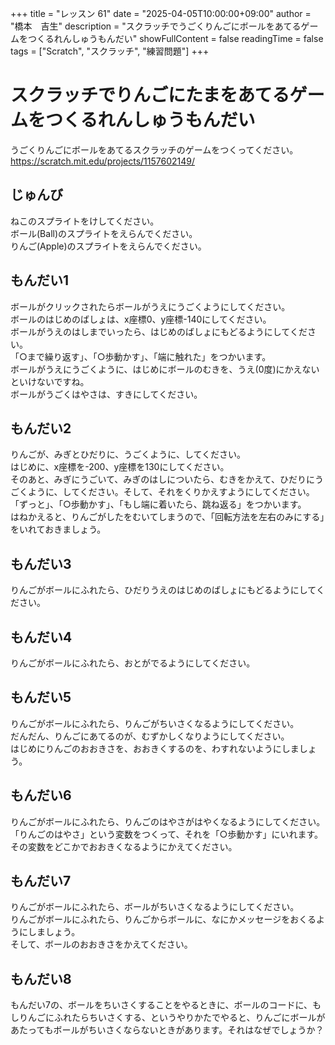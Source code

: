 +++
title = "レッスン 61"
date = "2025-04-05T10:00:00+09:00"
author = "橋本　吉生"
description = "スクラッチでうごくりんごにボールをあてるゲームをつくるれんしゅうもんだい"
showFullContent = false
readingTime = false
tags = ["Scratch", "スクラッチ", "練習問題"]
+++

# スクラッチでりんごにたまをあてるゲームをつくるれんしゅうもんだい

うごくりんごにボールをあてるスクラッチのゲームをつくってください。\
https://scratch.mit.edu/projects/1157602149/

## じゅんび

ねこのスプライトをけしてください。\
ボール(Ball)のスプライトをえらんでください。\
りんご(Apple)のスプライトをえらんでください。

## もんだい1

ボールがクリックされたらボールがうえにうごくようにしてください。\
ボールのはじめのばしょは、x座標0、y座標-140にしてください。\
ボールがうえのはしまでいったら、はじめのばしょにもどるようにしてください。\
「○まで繰り返す」、「○歩動かす」、「端に触れた」をつかいます。\
ボールがうえにうごくように、はじめにボールのむきを、うえ(0度)にかえないといけないですね。\
ボールがうごくはやさは、すきにしてください。

## もんだい2

りんごが、みぎとひだりに、うごくように、してください。\
はじめに、x座標を-200、y座標を130にしてください。\
そのあと、みぎにうごいて、みぎのはしについたら、むきをかえて、ひだりにうごくように、してください。そして、それをくりかえすようにしてください。\
「ずっと」、「○歩動かす」、「もし端に着いたら、跳ね返る」をつかいます。\
はねかえると、りんごがしたをむいてしまうので、「回転方法を左右のみにする」をいれておきましょう。

## もんだい3

りんごがボールにふれたら、ひだりうえのはじめのばしょにもどるようにしてください。

## もんだい4

りんごがボールにふれたら、おとがでるようにしてください。

## もんだい5

りんごがボールにふれたら、りんごがちいさくなるようにしてください。\
だんだん、りんごにあてるのが、むずかしくなりようにしてください。\
はじめにりんごのおおきさを、おおきくするのを、わすれないようにしましょう。

## もんだい6

りんごがボールにふれたら、りんごのはやさがはやくなるようにしてください。\
「りんごのはやさ」という変数をつくって、それを「○歩動かす」にいれます。\
その変数をどこかでおおきくなるようにかえてください。

## もんだい7

りんごがボールにふれたら、ボールがちいさくなるようにしてください。\
りんごがボールにふれたら、りんごからボールに、なにかメッセージをおくるようにしましょう。\
そして、ボールのおおきさをかえてください。

## もんだい8

もんだい7の、ボールをちいさくすることをやるときに、ボールのコードに、もしりんごにふれたらちいさくする、というやりかたでやると、りんごにボールがあたってもボールがちいさくならないときがあります。それはなぜでしょうか？

